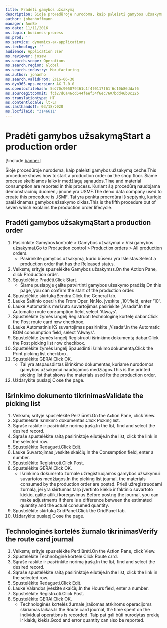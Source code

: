 ```yaml
---
title: Pradėti gamybos užsakymą
description: Šioje procedūroje nurodoma, kaip paleisti gamybos užsakymą ceche.
author: johanhoffmann
manager: AnnBe
ms.date: 11/11/2016
ms.topic: business-process
ms.prod: ''
ms.service: dynamics-ax-applications
ms.technology: ''
audience: Application User
ms.reviewer: josaw
ms.search.scope: Operations
ms.search.region: Global
ms.search.industry: Manufacturing
ms.author: johanho
ms.search.validFrom: 2016-06-30
ms.dyn365.ops.version: AX 7.0.0
ms.openlocfilehash: 5e770c905079461c1f4f0117f61f6c10b86ddaf6
ms.sourcegitcommit: fcb27d6a46cd544feef34f6ec7607bdd46b0c12b
ms.translationtype: HT
ms.contentlocale: lt-LT
ms.lasthandoff: 03/18/2020
ms.locfileid: "3146611"
---
```

# <a name="start-a-production-order"></a><span data-ttu-id="c02fc-103">Pradėti gamybos užsakymą</span><span class="sxs-lookup"><span data-stu-id="c02fc-103">Start a production order</span></span>

[!include [banner](../../includes/banner.md)]

<span data-ttu-id="c02fc-104">Šioje procedūroje nurodoma, kaip paleisti gamybos užsakymą ceche.</span><span class="sxs-lookup"><span data-stu-id="c02fc-104">This procedure shows how to start a production order on the shop floor.</span></span> <span data-ttu-id="c02fc-105">Šiame procese skelbiamos laiko ir medžiagų sąnaudos.</span><span class="sxs-lookup"><span data-stu-id="c02fc-105">Time and material consumption are reported in this process.</span></span> <span data-ttu-id="c02fc-106">Kuriant šią procedūrą naudojama demonstracinių duomenų įmonė yra USMF.</span><span class="sxs-lookup"><span data-stu-id="c02fc-106">The demo data company used to create this procedure is USMF.</span></span> <span data-ttu-id="c02fc-107">Tai yra penkta procedūra iš septynių, kurioje paaiškinamas gamybos užsakymo ciklas.</span><span class="sxs-lookup"><span data-stu-id="c02fc-107">This is the fifth procedure out of seven which explains the production order lifecycle.</span></span>


## <a name="start-a-production-order"></a><span data-ttu-id="c02fc-108">Pradėti gamybos užsakymą</span><span class="sxs-lookup"><span data-stu-id="c02fc-108">Start a production order</span></span>
1. <span data-ttu-id="c02fc-109">Pasirinkite Gamybos kontrolė > Gamybos užsakymai > Visi gamybos užsakymai.</span><span class="sxs-lookup"><span data-stu-id="c02fc-109">Go to Production control > Production orders > All production orders.</span></span>
    * <span data-ttu-id="c02fc-110">Pasirinkite gamybos užsakymą, kurio būsena yra Išleistas.</span><span class="sxs-lookup"><span data-stu-id="c02fc-110">Select a production order that has the Released status.</span></span>  
2. <span data-ttu-id="c02fc-111">Veiksmų srityje spustelėkite Gamybos užsakymas.</span><span class="sxs-lookup"><span data-stu-id="c02fc-111">On the Action Pane, click Production order.</span></span>
3. <span data-ttu-id="c02fc-112">Spustelėkite Pradėti.</span><span class="sxs-lookup"><span data-stu-id="c02fc-112">Click Start.</span></span>
    * <span data-ttu-id="c02fc-113">Šiame puslapyje galite patvirtinti gamybos užsakymo pradžią.</span><span class="sxs-lookup"><span data-stu-id="c02fc-113">On this page, you can confirm the start of the production order.</span></span>  
4. <span data-ttu-id="c02fc-114">Spustelėkite skirtuką Bendra.</span><span class="sxs-lookup"><span data-stu-id="c02fc-114">Click the General tab.</span></span>
5. <span data-ttu-id="c02fc-115">Lauke Šaltinio oper.</span><span class="sxs-lookup"><span data-stu-id="c02fc-115">In the From Oper.</span></span> <span data-ttu-id="c02fc-116">Nr.</span><span class="sxs-lookup"><span data-stu-id="c02fc-116">No.</span></span> <span data-ttu-id="c02fc-117">įveskite „10“.</span><span class="sxs-lookup"><span data-stu-id="c02fc-117">field, enter '10'.</span></span>
6. <span data-ttu-id="c02fc-118">Lauke Automatinis maršruto suvartojimas pasirinkite „Visada“.</span><span class="sxs-lookup"><span data-stu-id="c02fc-118">In the Automatic route consumption field, select 'Always'.</span></span>
7. <span data-ttu-id="c02fc-119">Spustelėkite žymės langelį Registruoti technologinę kortelę dabar.</span><span class="sxs-lookup"><span data-stu-id="c02fc-119">Click the Post route card now checkbox.</span></span>
8. <span data-ttu-id="c02fc-120">Lauke Automatinis KS suvartojimas pasirinkite „Visada“.</span><span class="sxs-lookup"><span data-stu-id="c02fc-120">In the Automatic BOM consumption field, select 'Always'.</span></span>
9. <span data-ttu-id="c02fc-121">Spustelėkite žymės langelį Registruoti išrinkimo dokumentą dabar.</span><span class="sxs-lookup"><span data-stu-id="c02fc-121">Click the Post picking list now checkbox.</span></span>
10. <span data-ttu-id="c02fc-122">Spustelėkite žymės langelį Spausdinti išrinkimo dokumentą.</span><span class="sxs-lookup"><span data-stu-id="c02fc-122">Click the Print picking list checkbox.</span></span>
11. <span data-ttu-id="c02fc-123">Spustelėkite GERAI.</span><span class="sxs-lookup"><span data-stu-id="c02fc-123">Click OK.</span></span>
    * <span data-ttu-id="c02fc-124">Tai yra atspausdintas išrinkimo dokumentas, kuriame nurodomos gamybos užsakymui naudojamos medžiagos.</span><span class="sxs-lookup"><span data-stu-id="c02fc-124">This is the printed picking list that shows the materials used for the production order.</span></span>  
12. <span data-ttu-id="c02fc-125">Uždarykite puslapį.</span><span class="sxs-lookup"><span data-stu-id="c02fc-125">Close the page.</span></span>

## <a name="validate-the-picking-list"></a><span data-ttu-id="c02fc-126">Išrinkimo dokumento tikrinimas</span><span class="sxs-lookup"><span data-stu-id="c02fc-126">Validate the picking list</span></span>
1. <span data-ttu-id="c02fc-127">Veiksmų srityje spustelėkite Peržiūrėti.</span><span class="sxs-lookup"><span data-stu-id="c02fc-127">On the Action Pane, click View.</span></span>
2. <span data-ttu-id="c02fc-128">Spustelėkite Išrinkimo dokumentas.</span><span class="sxs-lookup"><span data-stu-id="c02fc-128">Click Picking list.</span></span>
3. <span data-ttu-id="c02fc-129">Sąraše raskite ir pasirinkite norimą įrašą.</span><span class="sxs-lookup"><span data-stu-id="c02fc-129">In the list, find and select the desired record.</span></span>
4. <span data-ttu-id="c02fc-130">Sąraše spustelėkite saitą pasirinktoje eilutėje.</span><span class="sxs-lookup"><span data-stu-id="c02fc-130">In the list, click the link in the selected row.</span></span>
5. <span data-ttu-id="c02fc-131">Spustelėkite Redaguoti.</span><span class="sxs-lookup"><span data-stu-id="c02fc-131">Click Edit.</span></span>
6. <span data-ttu-id="c02fc-132">Lauke Suvartojimas įveskite skaičių.</span><span class="sxs-lookup"><span data-stu-id="c02fc-132">In the Consumption field, enter a number.</span></span>
7. <span data-ttu-id="c02fc-133">Spustelėkite Registruoti.</span><span class="sxs-lookup"><span data-stu-id="c02fc-133">Click Post.</span></span>
8. <span data-ttu-id="c02fc-134">Spustelėkite GERAI.</span><span class="sxs-lookup"><span data-stu-id="c02fc-134">Click OK.</span></span>
    * <span data-ttu-id="c02fc-135">Išrinkimo dokumento žurnale užregistruojamos gamybos užsakymui suvartotos medžiagos.</span><span class="sxs-lookup"><span data-stu-id="c02fc-135">In the picking list journal, the materials consumed by the production order are posted.</span></span> <span data-ttu-id="c02fc-136">Prieš užregistruodami žurnalą, jei yra skirtumas tarp įvertinto kiekio ir faktinio suvartoto kiekio, galite atlikti koregavimus.</span><span class="sxs-lookup"><span data-stu-id="c02fc-136">Before posting the journal, you can make adjustments if there is a difference between the estimated quantity and the actual consumed quantity.</span></span>  
9. <span data-ttu-id="c02fc-137">Spustelėkite skirtuką GridPanel.</span><span class="sxs-lookup"><span data-stu-id="c02fc-137">Click the GridPanel tab.</span></span>
10. <span data-ttu-id="c02fc-138">Uždarykite puslapį.</span><span class="sxs-lookup"><span data-stu-id="c02fc-138">Close the page.</span></span>

## <a name="verify-the-route-card-journal"></a><span data-ttu-id="c02fc-139">Technologinės kortelės žurnalo tikrinimas</span><span class="sxs-lookup"><span data-stu-id="c02fc-139">Verify the route card journal</span></span>
1. <span data-ttu-id="c02fc-140">Veiksmų srityje spustelėkite Peržiūrėti.</span><span class="sxs-lookup"><span data-stu-id="c02fc-140">On the Action Pane, click View.</span></span>
2. <span data-ttu-id="c02fc-141">Spustelėkite Technologinė kortelė.</span><span class="sxs-lookup"><span data-stu-id="c02fc-141">Click Route card.</span></span>
3. <span data-ttu-id="c02fc-142">Sąraše raskite ir pasirinkite norimą įrašą.</span><span class="sxs-lookup"><span data-stu-id="c02fc-142">In the list, find and select the desired record.</span></span>
4. <span data-ttu-id="c02fc-143">Sąraše spustelėkite saitą pasirinktoje eilutėje.</span><span class="sxs-lookup"><span data-stu-id="c02fc-143">In the list, click the link in the selected row.</span></span>
5. <span data-ttu-id="c02fc-144">Spustelėkite Redaguoti.</span><span class="sxs-lookup"><span data-stu-id="c02fc-144">Click Edit.</span></span>
6. <span data-ttu-id="c02fc-145">Lauke Valandos įveskite skaičių.</span><span class="sxs-lookup"><span data-stu-id="c02fc-145">In the Hours field, enter a number.</span></span>
7. <span data-ttu-id="c02fc-146">Spustelėkite Registruoti.</span><span class="sxs-lookup"><span data-stu-id="c02fc-146">Click Post.</span></span>
8. <span data-ttu-id="c02fc-147">Spustelėkite GERAI.</span><span class="sxs-lookup"><span data-stu-id="c02fc-147">Click OK.</span></span>
    * <span data-ttu-id="c02fc-148">Technologinės kortelės žurnale įrašomas atskiroms operacijoms skiriamas laikas.</span><span class="sxs-lookup"><span data-stu-id="c02fc-148">In the Route card journal, the time spent on the individual operations is recorded.</span></span> <span data-ttu-id="c02fc-149">Taip pat gali būti nurodytas prekių ir klaidų kiekis.</span><span class="sxs-lookup"><span data-stu-id="c02fc-149">Good and error quantity can also be reported.</span></span>  
